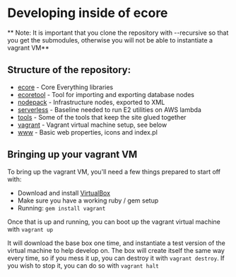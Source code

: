 # Developing inside of ecore

** Note: It is important that you clone the repository with --recursive so that you get the submodules, otherwise you will not be able to instantiate a vagrant VM**

## Structure of the repository:

 * [ecore](https://github.com/everything2/everything2/tree/master/ecore) - Core Everything libraries
 * [ecoretool](https://github.com/everything2/everything2/tree/master/ecoretool) - Tool for importing and exporting database nodes
 * [nodepack](https://github.com/everything2/everything2/tree/master/nodepack) - Infrastructure nodes, exported to XML
 * [serverless](https://github.com/everything2/everything2/tree/master/nodepack) - Baseline needed to run E2 utilities on AWS lambda
 * [tools](https://github.com/everything2/everything2/tree/master/tools) - Some of the tools that keep the site glued together
 * [vagrant](https://github.com/everything2/everything2/tree/master/vagrant) - Vagrant virtual machine setup, see below
 * [www](https://github.com/everything2/everything2/tree/master/www) - Basic web properties, icons and index.pl

## Bringing up your vagrant VM
To bring up the vagrant VM, you'll need a few things prepared to start off with:

 * Download and install [VirtualBox](https://www.virtualbox.org/)
 * Make sure you have a working ruby / gem setup
 * Running: `gem install vagrant`

Once that is up and running, you can boot up the vagrant virtual machine with
`vagrant up`

It will download the base box one time, and instantiate a test version of the virtual machine to help develop on. The box will create itself the same way every time, so if you mess it up, you can destroy it with `vagrant destroy`. If you wish to stop it, you can do so with `vagrant halt`

